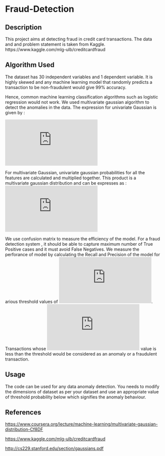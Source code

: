 <h1> Fraud-Detection </h1>
<h2> Description </h2>
This project aims at detecting fraud in credit card transactions. The data and and problem statement is taken from Kaggle. 
https://www.kaggle.com/mlg-ulb/creditcardfraud

<h2>Algorithm Used </h2>
The dataset has 30 independent variables and 1 dependent variable. It is highly skewed and any machine learning model that randomly predicts a transaction to be non-fraudulent would give 99% accuracy. 

Hence, common machine learning classification algorithms such as logistic regression would not work. We used multivariate gaussian algorithm to detect the anomalies in the data. 
The expression for univariate Gaussian is given by :

![univariate gaussian](https://latex.codecogs.com/gif.latex?%24%24p%28x%3B%5Cmu%2C%20%5Csigma%5E2%29%3D%20%5Cfrac%7B1%7D%7B%5Csqrt%7B2%5Cpi%5Csigma%5E2%7D%7Dexp%5Cleft%28-%5Cfrac%7B1%7D%7B2%5Csigma%5E2%7D%28x-%5Cmu%29%5E2%5Cright%29%24%24)

For multivariate Gaussian, univariate gaussian probabilities for all the features are calculated and multiplied together. This product is a multivariate gaussian distribution and can be expresses as :
![Multivariate Gaussian](https://latex.codecogs.com/gif.latex?%24%24p%28x%3B%5Cmu%2C%20%5CSigma%29%3D%20%5Cfrac%7B1%7D%7B%7B%282%5Cpi%29%5E%7Bn/2%7D%5Cleft%20%7C%20%5CSigma%20%5Cright%20%7C%5E%7B1/2%7D%7D%7Dexp%5Cleft%28-%5Cfrac%7B1%7D%7B2%7D%28x-%5Cmu%29%5ET%5CSigma%5E%7B-1%7D%28x-%5Cmu%29%5Cright%29%24%24)

We use confusion matrix to measure the efficiency of the model. For a fraud detection system , it should be able to capture maximum number of True Positive cases and it must avoid False Negatives. We measure the perforance of model by calculating the Recall and Precision of the model for arious threshold values of ![p](https://latex.codecogs.com/gif.latex?%24%24p%28x%3B%5Cmu%2C%20%5CSigma%29). Transactions whose ![p](https://latex.codecogs.com/gif.latex?%24%24p%28x%3B%5Cmu%2C%20%5CSigma%29) value is less than the threshold would be considered as an anomaly or a fraudulent transaction.

<h2> Usage </h2>
The code can be used for any data anomaly detection. You needs to modify the dimensions of dataset as per your dataset and use an appropriate value of threshold probability below which signifies the anomaly behaviour.
<h2> References </h2>

https://www.coursera.org/lecture/machine-learning/multivariate-gaussian-distribution-Cf8DF

https://www.kaggle.com/mlg-ulb/creditcardfraud

http://cs229.stanford.edu/section/gaussians.pdf

